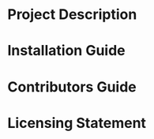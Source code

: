 <!-- # CLI Project Coming Soon -->

# Project Description
# Installation Guide
# Contributors Guide
# Licensing Statement